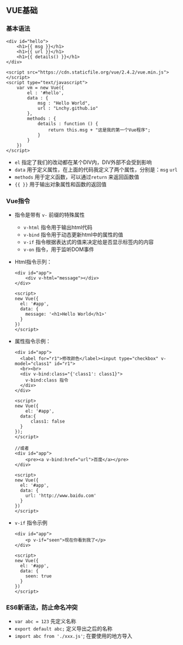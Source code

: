 ## VUE基础

### 基本语法
```
<div id="hello">
	<h1>{{ msg }}</h1>
    <h1>{{ url }}</h1>
    <h1>{{ details() }}</h1>
</div>

<script src="https://cdn.staticfile.org/vue/2.4.2/vue.min.js"></script>
<script type="text/javascript">
	var vm = new Vue({
    	el : '#hello',
        data : {
        	msg : "Hello World",
            url : "Lnchy.github.io"
        },
        methods : {
        	details : function () {
            	return this.msg + "这是我的第一个Vue程序";
            }
        }
    })
</script>
```
- `el` 指定了我们的改动都在某个DIV内，DIV外部不会受到影响
- `data` 用于定义属性，在上面的代码我定义了两个属性，分别是：`msg` `url`
- `methods` 用于定义函数，可以通过`return` 来返回函数值
- `{{ }}` 用于输出对象属性和函数的返回值

### Vue指令
- 指令是带有 `v-` 前缀的特殊属性
	- `v-html` 指令用于输出html代码
	- `v-bind` 指令用于动态更新html中的属性的值
	- `v-if` 指令根据表达式的值来决定给是否显示标签内的内容
	- `v-on` 指令，用于监听DOM事件

- Html指令示列：
    ```
    <div id="app">
        <div v-html="message"></div>
    </div>

    <script>
    new Vue({
      el: '#app',
      data: {
        message: '<h1>Hello World</h1>'
      }
    })
    </script>
    ```

- 属性指令示例：
    ```
    <div id="app">
      <label for="r1">修改颜色</label><input type="checkbox" v-model="class1" id="r1">
      <br><br>
      <div v-bind:class="{'class1': class1}">
        v-bind:class 指令
      </div>
    </div>

    <script>
    new Vue({
        el: '#app',
      data:{
          class1: false
      }
    });
    </script>

    //或者
    <div id="app">
        <pre><a v-bind:href="url">百度</a></pre>
    </div>

    <script>
    new Vue({
      el: '#app',
      data: {
        url: 'http://www.baidu.com'
      }
    })
    </script>
    ```

- `v-if` 指令示例
    ```
    <div id="app">
        <p v-if="seen">现在你看到我了</p>
    </div>

    <script>
    new Vue({
      el: '#app',
      data: {
        seen: true
      }
    })
    </script>
    ```


### ES6新语法，防止命名冲突
- `var abc = 123` 先定义名称
- `export default abc;` 定义导出之后的名称
- `import abc from './xxx.js'`;	在要使用的地方导入